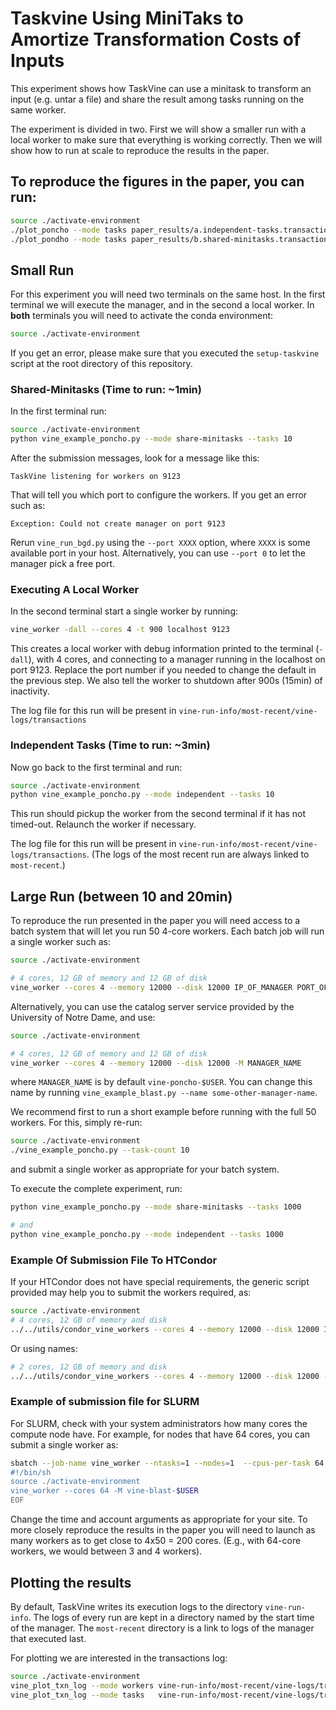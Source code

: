 # Taskvine Using MiniTaks to Amortize Transformation Costs of Inputs

This experiment shows how TaskVine can use a minitask to transform an input
(e.g. untar a file) and share the result among tasks running on the same
worker.

The experiment is divided in two. First we will show a smaller run with a local
worker to make sure that everything is working correctly. Then we will show how
to run at scale to reproduce the results in the paper.

## To reproduce the figures in the paper, you can run:  

```sh
source ./activate-environment
./plot_poncho --mode tasks paper_results/a.independent-tasks.transactions independent.pdf
./plot_pondho --mode tasks paper_results/b.shared-minitasks.transactions shared-minitasks.pdf
```

## Small Run

For this experiment you will need two terminals on the same host. In the first
terminal we will execute the manager, and in the second a local worker. In **both**
terminals you will need to activate the conda environment:

```sh
source ./activate-environment
```

If you get an error, please make sure that you executed the `setup-taskvine`
script at the root directory of this repository.


### Shared-Minitasks (Time to run: ~1min)


In the first terminal run:

```sh
source ./activate-environment
python vine_example_poncho.py --mode share-minitasks --tasks 10
```

After the submission messages, look for a message like this:


```text
TaskVine listening for workers on 9123
```
That will tell you which port to configure the workers. If you get an error such as:

```text
Exception: Could not create manager on port 9123
```

Rerun `vine_run_bgd.py` using the `--port XXXX` option, where `XXXX` is
some available port in your host. Alternatively, you can use `--port 0` to let
the manager pick a free port.


### Executing A Local Worker

In the second terminal start a single worker by running:

```sh
vine_worker -dall --cores 4 -t 900 localhost 9123
```

This creates a local worker with debug information printed to the terminal
(`-dall`), with 4 cores, and connecting to a manager running in the localhost
on port 9123. Replace the port number if you needed to change the default in
the previous step. We also tell the worker to shutdown after 900s (15min) of inactivity.

The log file for this run will be present in `vine-run-info/most-recent/vine-logs/transactions`


### Independent Tasks (Time to run: ~3min)


Now go back to the first terminal and run:

```sh
source ./activate-environment
python vine_example_poncho.py --mode independent --tasks 10
```

This run should pickup the worker from the second terminal if it has not
timed-out. Relaunch the worker if necessary.

The log file for this run will be present in
`vine-run-info/most-recent/vine-logs/transactions`. (The logs of the most
recent run are always linked to `most-recent`.)


## Large Run (between 10 and 20min)

To reproduce the run presented in the paper you will need access to a batch
system that will let you run 50 4-core workers. Each batch job will run a
single worker such as:

```sh
source ./activate-environment

# 4 cores, 12 GB of memory and 12 GB of disk
vine_worker --cores 4 --memory 12000 --disk 12000 IP_OF_MANAGER PORT_OF_MANAGER
```

Alternatively, you can use the catalog server service provided by the
University of Notre Dame, and use:

```sh
source ./activate-environment

# 4 cores, 12 GB of memory and 12 GB of disk
vine_worker --cores 4 --memory 12000 --disk 12000 -M MANAGER_NAME
```

where `MANAGER_NAME` is by default `vine-poncho-$USER`. You can change this name
by running `vine_example_blast.py --name some-other-manager-name`.


We recommend first to run a short example before running with the full 50
workers. For this, simply re-run:

```sh
source ./activate-environment
./vine_example_poncho.py --task-count 10
```

and submit a single worker as appropriate for your batch system.


To execute the complete experiment, run:

```sh
python vine_example_poncho.py --mode share-minitasks --tasks 1000

# and
python vine_example_poncho.py --mode independent --tasks 1000
```


### Example Of Submission File To HTCondor

If your HTCondor does not have special requirements, the generic script
provided may help you to submit the workers required, as:

```sh
source ./activate-environment
# 4 cores, 12 GB of memory and disk
../../utils/condor_vine_workers --cores 4 --memory 12000 --disk 12000 IP_OF_MANAGER PORT_OF_MANAGER 50
```

Or using names:

```sh
# 2 cores, 12 GB of memory and disk
../../utils/condor_vine_workers --cores 4 --memory 12000 --disk 12000 -M MANAGER_NAME 50
```


### Example of submission file for SLURM

For SLURM, check with your system administrators how many cores the compute
node have. For example, for nodes that have 64 cores, you can submit a single
worker as:

```sh
sbatch --job-name vine_worker --ntasks=1 --nodes=1  --cpus-per-task 64 --mem 0 --time 2:00:00 --account=ACCOUNT -- <<EOF
#!/bin/sh
source ./activate-environment
vine_worker --cores 64 -M vine-blast-$USER
EOF
```

Change the time and account arguments as appropriate for your site. To more
closely reproduce the results in the paper you will need to launch as many
workers as to get close to 4x50 = 200 cores. (E.g., with 64-core workers, we
would between 3 and 4 workers).

## Plotting the results

By default, TaskVine writes its execution logs to the directory
`vine-run-info`. The logs of every run are kept in a directory named by the
start time of the manager. The `most-recent` directory is a link to logs of the
manager that executed last.

For plotting we are interested in the transactions log:

```sh
source ./activate-environment
vine_plot_txn_log --mode workers vine-run-info/most-recent/vine-logs/transactions worker.pdf
vine_plot_txn_log --mode tasks   vine-run-info/most-recent/vine-logs/transactions tasks.pdf
```



